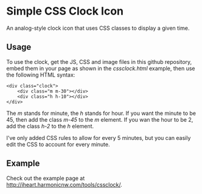 Simple CSS Clock Icon
=====================

An analog-style clock icon that uses CSS classes to display a given time.

Usage
-----

To use the clock, get the JS, CSS and image files in this github repository, embed them in your page as shown in the *cssclock.html* example, then use the following HTML syntax:

	<div class="clock">
		<div class="m m-30"></div>
		<div class="h h-10"></div>
	</div>
	
The *m* stands for minute, the *h* stands for hour. If you want the minute to be 45, then add the class *m-45* to the *m* element. If you wan the hour to be 2, add the class *h-2* to the *h* element.

I've only added CSS rules to allow for every 5 minutes, but you can easily edit the CSS to account for every minute.

Example
-------

Check out the example page at http://iheart.harmonicnw.com/tools/cssclock/.
